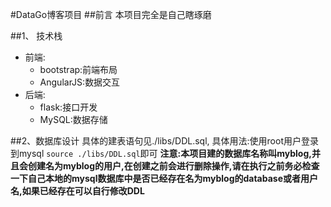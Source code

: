 #DataGo博客项目
##前言
本项目完全是自己瞎琢磨

##1、 技术栈
- 前端:
    - bootstrap:前端布局
    - AngularJS:数据交互
- 后端:
    - flask:接口开发
    - MySQL:数据存储

##2、数据库设计
具体的建表语句见./libs/DDL.sql,
具体用法:使用root用户登录到mysql
`source ./libs/DDL.sql`即可
**注意:本项目建的数据库名称叫myblog,并且会创建名为myblog的用户,在创建之前会进行删除操作,请在执行之前务必检查一下自己本地的mysql数据库中是否已经存在名为myblog的database或者用户名,如果已经存在可以自行修改DDL**




